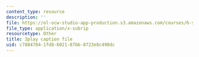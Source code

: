```yaml
---
content_type: resource
description: ''
file: https://ol-ocw-studio-app-production.s3.amazonaws.com/courses/6-s095-programming-for-the-puzzled-january-iap-2018/c78847841fd8602187bb8723e8c490dc_zDHhHPZm2rc.srt
file_type: application/x-subrip
resourcetype: Other
title: 3play caption file
uid: c7884784-1fd8-6021-87bb-8723e8c490dc
---
```

